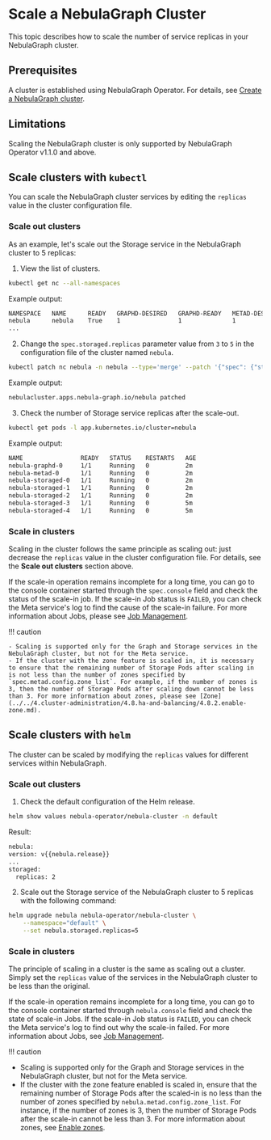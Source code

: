 # Scale a NebulaGraph Cluster

This topic describes how to scale the number of service replicas in your NebulaGraph cluster.

## Prerequisites

A cluster is established using NebulaGraph Operator. For details, see [Create a NebulaGraph cluster](../4.1.installation/4.1.1.cluster-install.md).

## Limitations

Scaling the NebulaGraph cluster is only supported by NebulaGraph Operator v1.1.0 and above.

## Scale clusters with `kubectl`

You can scale the NebulaGraph cluster services by editing the `replicas` value in the cluster configuration file.

### Scale out clusters

As an example, let's scale out the Storage service in the NebulaGraph cluster to 5 replicas:

1. View the list of clusters.

  ```bash
  kubectl get nc --all-namespaces
  ```

  Example output:

  ```bash
  NAMESPACE   NAME      READY   GRAPHD-DESIRED   GRAPHD-READY   METAD-DESIRED   METAD-READY   STORAGED-DESIRED   STORAGED-READY   AGE
  nebula      nebula    True    1                1              1               1             3                  3                4d23h
  ...
  ```

2. Change the `spec.storaged.replicas` parameter value from `3` to `5` in the configuration file of the cluster named `nebula`.

  ```bash
  kubectl patch nc nebula -n nebula --type='merge' --patch '{"spec": {"storaged": {"replicas":5}}}'
  ```

  Example output:
  
  ```bash
  nebulacluster.apps.nebula-graph.io/nebula patched
  ```

3. Check the number of Storage service replicas after the scale-out.

  ```bash
  kubectl get pods -l app.kubernetes.io/cluster=nebula
  ```

  Example output:

  ```bash
  NAME                READY   STATUS    RESTARTS   AGE
  nebula-graphd-0     1/1     Running   0          2m
  nebula-metad-0      1/1     Running   0          2m
  nebula-storaged-0   1/1     Running   0          2m
  nebula-storaged-1   1/1     Running   0          2m
  nebula-storaged-2   1/1     Running   0          2m
  nebula-storaged-3   1/1     Running   0          5m
  nebula-storaged-4   1/1     Running   0          5m
  ```

### Scale in clusters

Scaling in the cluster follows the same principle as scaling out: just decrease the `replicas` value in the cluster configuration file. For details, see the **Scale out clusters** section above.

If the scale-in operation remains incomplete for a long time, you can go to the console container started through the `spec.console` field and check the status of the scale-in job. If the scale-in Job status is `FAILED`, you can check the Meta service's log to find the cause of the scale-in failure. For more information about Jobs, please see [Job Management](../../../3.ngql-guide/4.job-statements.md).

!!! caution

    - Scaling is supported only for the Graph and Storage services in the NebulaGraph cluster, but not for the Meta service.
    - If the cluster with the zone feature is scaled in, it is necessary to ensure that the remaining number of Storage Pods after scaling in is not less than the number of zones specified by `spec.metad.config.zone_list`. For example, if the number of zones is 3, then the number of Storage Pods after scaling down cannot be less than 3. For more information about zones, please see [Zone](../../4.cluster-administration/4.8.ha-and-balancing/4.8.2.enable-zone.md).


## Scale clusters with `helm`

The cluster can be scaled by modifying the `replicas` values for different services within NebulaGraph.

### Scale out clusters

1. Check the default configuration of the Helm release.

  ```bash
  helm show values nebula-operator/nebula-cluster -n default
  ```

  Result:

  ```bash
  nebula:
  version: v{{nebula.release}}
  ...
  storaged:
    replicas: 2
  ```

2. Scale out the Storage service of the NebulaGraph cluster to 5 replicas with the following command:

  ```bash
  helm upgrade nebula nebula-operator/nebula-cluster \
      --namespace="default" \
      --set nebula.storaged.replicas=5
  ```

### Scale in clusters

The principle of scaling in a cluster is the same as scaling out a cluster. Simply set the `replicas` value of the services in the NebulaGraph cluster to be less than the original.

If the scale-in operation remains incomplete for a long time, you can go to the console container started through `nebula.console` field and check the state of scale-in Jobs. If the scale-in Job status is `FAILED`, you can check the Meta service's log to find out why the scale-in failed. For more information about Jobs, see [Job Management](../../../3.ngql-guide/4.job-statements.md).

!!! caution

  - Scaling is supported only for the Graph and Storage services in the NebulaGraph cluster, but not for the Meta service.
  - If the cluster with the zone feature enabled is scaled in, ensure that the remaining number of Storage Pods after the scaled-in is no less than the number of zones specified by `nebula.metad.config.zone_list`. For instance, if the number of zones is 3, then the number of Storage Pods after the scale-in cannot be less than 3. For more information about zones, see [Enable zones](../../4.cluster-administration/4.8.ha-and-balancing/4.8.2.enable-zone.md).